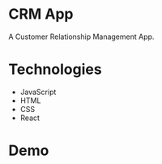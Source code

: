 # CRM App
A Customer Relationship Management App.

# Technologies
- JavaScript
- HTML
- CSS
- React

# Demo
